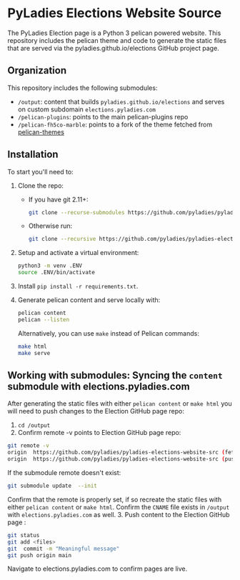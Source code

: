 # PyLadies Elections Website Source 

The PyLadies Election page is a Python 3 pelican powered website. This repository includes the pelican theme and code to generate the static files that are served via the pyladies.github.io/elections GitHub project page.

## Organization

This repository includes the following submodules:

- `/output`: content that builds `pyladies.github.io/elections` and serves on custom subdomain `elections.pyladies.com`
- `/pelican-plugins`: points to the main pelican-plugins repo
- `/pelican-fh5co-marble`: points to a fork of the theme fetched from [pelican-themes](http://www.pelicanthemes.com/)

## Installation

To start you'll need to:

1. Clone the repo:

   - If you have git 2.11+:
     ```bash
     git clone --recurse-submodules https://github.com/pyladies/pyladies-elections-website-src
     ```
   - Otherwise run:
     ```bash
     git clone --recursive https://github.com/pyladies/pyladies-elections-website-src
     ```

2. Setup and activate a virtual environment:
   ```bash
   python3 -m venv .ENV
   source .ENV/bin/activate
   ```

3. Install `pip install -r requirements.txt`.

4. Generate pelican content and serve locally with:

   ```bash
   pelican content
   pelican --listen
   ```

   Alternatively, you can use `make` instead of Pelican commands:

   ```bash
   make html
   make serve
   ```

## Working with submodules: Syncing the `content` submodule with elections.pyladies.com

After generating the static files with either `pelican content` or `make html` you will need to push changes to the Election GitHub page repo:

1. `cd /output`
2. Confirm remote -v points to Election GitHub page repo:
  
  ```bash
  git remote -v 
  origin  https://github.com/pyladies/pyladies-elections-website-src (fetch)
  origin  https://github.com/pyladies/pyladies-elections-website-src (push)
  ```

  If the submodule remote doesn't exist:

  ```bash
  git submodule update  --init 
  ```

  Confirm that the remote is properly set, if so recreate the static files with either `pelican content` or `make html`. Confirm the `CNAME` file exists in `/output` with `elections.pyladies.com`  as well.
3. Push content to the  Election GitHub page :
   ```bash
   git status
   git add <files>
   git  commit -m "Meaningful message"
   git push origin main
   ```

   Navigate to elections.pyladies.com to confirm pages are live. 
